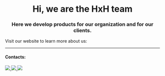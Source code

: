 <h1 align="center">Hi, we are the HxH team</h1>
<h3 align="center">Here we develop products for our organization and for our clients.</h3>
<p>Visit our website to learn more about us: <a href="https://marketing.hxh.agency"></a></p>

---

<h4 align="left">Contacts:</h4>
  
<a href='https://vk.com/hxh_marketing'>
  <img src="https://img.shields.io/badge/HxH Marketing-vk?style=for-the-badge&logo=Vk&logoColor=white&color=blue"/>
</a>
<a href='https://dzen.ru/hxh'>
  <img src="https://img.shields.io/badge/HxH-dzen?style=for-the-badge&logo=Dzen&logoColor=white&color=black"/>
</a>
<a href='https://instagram.com/hxhdesign'>
  <img src="https://img.shields.io/badge/HxH Design-E4405F?style=for-the-badge&logo=instagram&logoColor=white"/>
</a>
